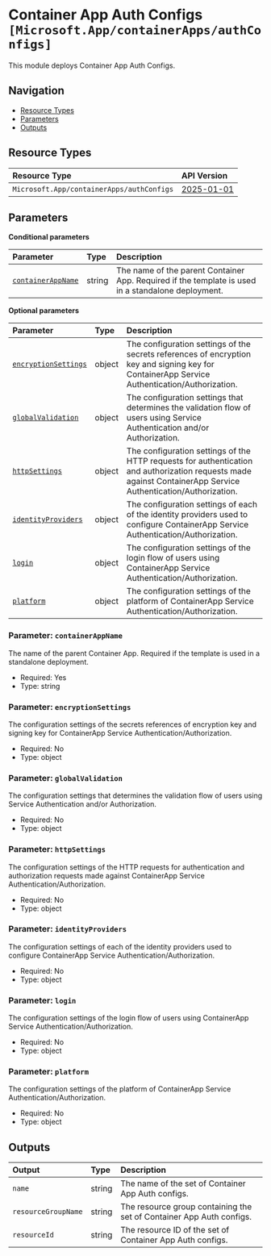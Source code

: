 # Container App Auth Configs `[Microsoft.App/containerApps/authConfigs]`

This module deploys Container App Auth Configs.

## Navigation

- [Resource Types](#Resource-Types)
- [Parameters](#Parameters)
- [Outputs](#Outputs)

## Resource Types

| Resource Type | API Version |
| :-- | :-- |
| `Microsoft.App/containerApps/authConfigs` | [2025-01-01](https://learn.microsoft.com/en-us/azure/templates/Microsoft.App/2025-01-01/containerApps/authConfigs) |

## Parameters

**Conditional parameters**

| Parameter | Type | Description |
| :-- | :-- | :-- |
| [`containerAppName`](#parameter-containerappname) | string | The name of the parent Container App. Required if the template is used in a standalone deployment. |

**Optional parameters**

| Parameter | Type | Description |
| :-- | :-- | :-- |
| [`encryptionSettings`](#parameter-encryptionsettings) | object | The configuration settings of the secrets references of encryption key and signing key for ContainerApp Service Authentication/Authorization. |
| [`globalValidation`](#parameter-globalvalidation) | object | The configuration settings that determines the validation flow of users using Service Authentication and/or Authorization. |
| [`httpSettings`](#parameter-httpsettings) | object | The configuration settings of the HTTP requests for authentication and authorization requests made against ContainerApp Service Authentication/Authorization. |
| [`identityProviders`](#parameter-identityproviders) | object | The configuration settings of each of the identity providers used to configure ContainerApp Service Authentication/Authorization. |
| [`login`](#parameter-login) | object | The configuration settings of the login flow of users using ContainerApp Service Authentication/Authorization. |
| [`platform`](#parameter-platform) | object | The configuration settings of the platform of ContainerApp Service Authentication/Authorization. |

### Parameter: `containerAppName`

The name of the parent Container App. Required if the template is used in a standalone deployment.

- Required: Yes
- Type: string

### Parameter: `encryptionSettings`

The configuration settings of the secrets references of encryption key and signing key for ContainerApp Service Authentication/Authorization.

- Required: No
- Type: object

### Parameter: `globalValidation`

The configuration settings that determines the validation flow of users using Service Authentication and/or Authorization.

- Required: No
- Type: object

### Parameter: `httpSettings`

The configuration settings of the HTTP requests for authentication and authorization requests made against ContainerApp Service Authentication/Authorization.

- Required: No
- Type: object

### Parameter: `identityProviders`

The configuration settings of each of the identity providers used to configure ContainerApp Service Authentication/Authorization.

- Required: No
- Type: object

### Parameter: `login`

The configuration settings of the login flow of users using ContainerApp Service Authentication/Authorization.

- Required: No
- Type: object

### Parameter: `platform`

The configuration settings of the platform of ContainerApp Service Authentication/Authorization.

- Required: No
- Type: object

## Outputs

| Output | Type | Description |
| :-- | :-- | :-- |
| `name` | string | The name of the set of Container App Auth configs. |
| `resourceGroupName` | string | The resource group containing the set of Container App Auth configs. |
| `resourceId` | string | The resource ID of the set of Container App Auth configs. |
